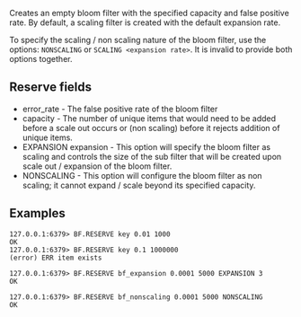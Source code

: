 Creates an empty bloom filter with the specified capacity and false positive rate. By default, a scaling filter is created with the default expansion rate.

To specify the scaling / non scaling nature of the bloom filter, use the options: `NONSCALING` or `SCALING <expansion rate>`. It is invalid to provide both options together.

## Reserve fields

* error_rate - The false positive rate of the bloom filter
* capacity -  The number of unique items that would need to be added before a scale out occurs or (non scaling) before it rejects addition of unique items. 
* EXPANSION expansion - This option will specify the bloom filter as scaling and controls the size of the sub filter that will be created upon scale out / expansion of the bloom filter.
* NONSCALING - This option will configure the bloom filter as non scaling; it cannot expand / scale beyond its specified capacity.

## Examples

```
127.0.0.1:6379> BF.RESERVE key 0.01 1000
OK
127.0.0.1:6379> BF.RESERVE key 0.1 1000000
(error) ERR item exists
```
```
127.0.0.1:6379> BF.RESERVE bf_expansion 0.0001 5000 EXPANSION 3
OK
```
```
127.0.0.1:6379> BF.RESERVE bf_nonscaling 0.0001 5000 NONSCALING
OK
```
